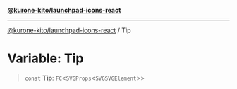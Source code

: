 [**@kurone-kito/launchpad-icons-react**](../README.md)

***

[@kurone-kito/launchpad-icons-react](../globals.md) / Tip

# Variable: Tip

> `const` **Tip**: `FC`\<`SVGProps`\<`SVGSVGElement`\>\>
